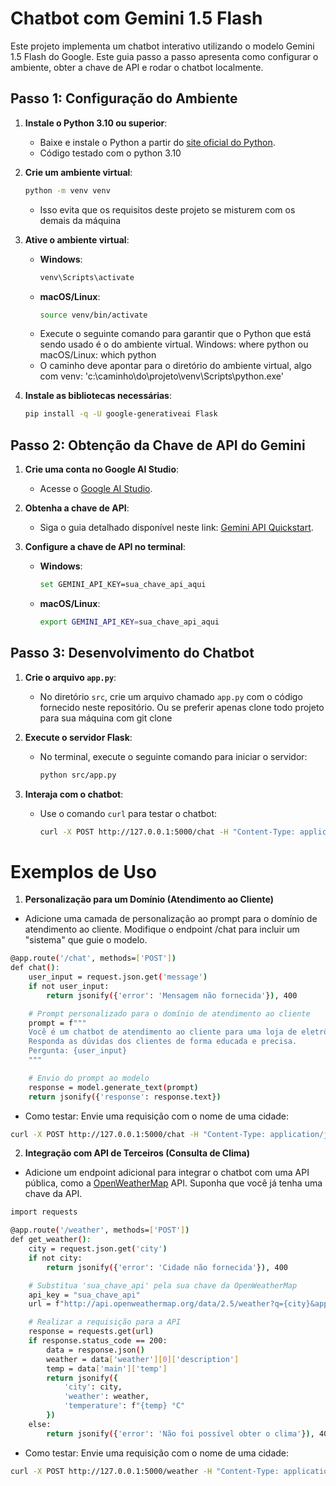 # Chatbot com Gemini 1.5 Flash

Este projeto implementa um chatbot interativo utilizando o modelo Gemini 1.5 Flash do Google. Este guia passo a passo apresenta como configurar o ambiente, obter a chave de API e rodar o chatbot localmente.

## Passo 1: Configuração do Ambiente

1. **Instale o Python 3.10 ou superior**:

   - Baixe e instale o Python a partir do [site oficial do Python](https://www.python.org/).
   - Código testado com o python 3.10

2. **Crie um ambiente virtual**:

   ```bash
   python -m venv venv
   ```

   - Isso evita que os requisitos deste projeto se misturem com os demais da máquina

3. **Ative o ambiente virtual**:

   - **Windows**:
     ```bash
     venv\Scripts\activate
     ```
   - **macOS/Linux**:
     ```bash
     source venv/bin/activate
     ```
   - Execute o seguinte comando para garantir que o Python que está sendo usado é o do ambiente virtual. Windows: where python ou macOS/Linux: which python
   - O caminho deve apontar para o diretório do ambiente virtual, algo com venv: 'c:\caminho\do\projeto\venv\Scripts\python.exe'

4. **Instale as bibliotecas necessárias**:
   ```bash
   pip install -q -U google-generativeai Flask
   ```

## Passo 2: Obtenção da Chave de API do Gemini

1. **Crie uma conta no Google AI Studio**:

   - Acesse o [Google AI Studio](https://ai.google.dev/).

2. **Obtenha a chave de API**:

   - Siga o guia detalhado disponível neste link: [Gemini API Quickstart](https://ai.google.dev/gemini-api/docs/quickstart?hl=pt-br&lang=python).

3. **Configure a chave de API no terminal**:
   - **Windows**:
     ```bash
     set GEMINI_API_KEY=sua_chave_api_aqui
     ```
   - **macOS/Linux**:
     ```bash
     export GEMINI_API_KEY=sua_chave_api_aqui
     ```

## Passo 3: Desenvolvimento do Chatbot

1. **Crie o arquivo `app.py`**:

   - No diretório `src`, crie um arquivo chamado `app.py` com o código fornecido neste repositório. Ou se preferir apenas clone todo projeto para sua máquina com git clone

2. **Execute o servidor Flask**:

   - No terminal, execute o seguinte comando para iniciar o servidor:
     ```bash
     python src/app.py
     ```

3. **Interaja com o chatbot**:
   - Use o comando `curl` para testar o chatbot:
     ```bash
     curl -X POST http://127.0.0.1:5000/chat -H "Content-Type: application/json" -d "{"message": "Olá, como você está?"}"
     ```

# Exemplos de Uso

1. **Personalização para um Domínio (Atendimento ao Cliente)**

- Adicione uma camada de personalização ao prompt para o domínio de atendimento ao cliente. Modifique o endpoint /chat para incluir um "sistema" que guie o modelo.

```bash
@app.route('/chat', methods=['POST'])
def chat():
    user_input = request.json.get('message')
    if not user_input:
        return jsonify({'error': 'Mensagem não fornecida'}), 400

    # Prompt personalizado para o domínio de atendimento ao cliente
    prompt = f"""
    Você é um chatbot de atendimento ao cliente para uma loja de eletrônicos.
    Responda as dúvidas dos clientes de forma educada e precisa.
    Pergunta: {user_input}
    """

    # Envio do prompt ao modelo
    response = model.generate_text(prompt)
    return jsonify({'response': response.text})
```

- Como testar: Envie uma requisição com o nome de uma cidade:

```bash
curl -X POST http://127.0.0.1:5000/chat -H "Content-Type: application/json" -d "{"message": "Vocês trabalham com troca de fonte de Computador?"}"
```

2. **Integração com API de Terceiros (Consulta de Clima)**

- Adicione um endpoint adicional para integrar o chatbot com uma API pública, como a [OpenWeatherMap](https://openweathermap.org/) API. Suponha que você já tenha uma chave da API.

```bash
import requests

@app.route('/weather', methods=['POST'])
def get_weather():
    city = request.json.get('city')
    if not city:
        return jsonify({'error': 'Cidade não fornecida'}), 400

    # Substitua 'sua_chave_api' pela sua chave da OpenWeatherMap
    api_key = "sua_chave_api"
    url = f"http://api.openweathermap.org/data/2.5/weather?q={city}&appid={api_key}&units=metric&lang=pt_br"

    # Realizar a requisição para a API
    response = requests.get(url)
    if response.status_code == 200:
        data = response.json()
        weather = data['weather'][0]['description']
        temp = data['main']['temp']
        return jsonify({
            'city': city,
            'weather': weather,
            'temperature': f"{temp} °C"
        })
    else:
        return jsonify({'error': 'Não foi possível obter o clima'}), 400
```

- Como testar: Envie uma requisição com o nome de uma cidade:

```bash
curl -X POST http://127.0.0.1:5000/weather -H "Content-Type: application/json" -d "{"city": "Porto Alegre"}"
```
